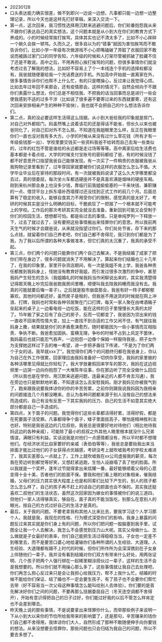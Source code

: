 - 20230128
- 口头表达能力确实很差，做不到即兴一边说一边想，凡事都只能一边想一边整理记录，所以今天也是这样先打好草稿，来深入交流一下。
- 第一点，这次回来，我习惯性选择用沉默来逃避问题后，你们轮番抱怨我从来不跟你们表达自己的真实想法，这个问题本就是从小到大在你们的教育方式下养成的。小的时候经常挨打挨骂，具体其实也记不清太多了，比如不小心摔碎一个碗久会挨一顿骂。久而久之，很多自以为的“错事”就因为害怕挨骂而不敢告诉你们，比如小学一年级有次做游戏不小心把嘴磕破了弄脏了衣服回家不敢说而被路过家门口的同学告知，六年级的时候和人打架尽管被抓破了脸藏不住了还是不敢说。高中之后，不用再担心挨打挨骂的问题，但很多事情你们就没考虑过去了解我的想法，比如好不容易上了个一本线连个手机的选择权都没有，我爸就随便塞给我一个充话费送的手机。外加高中开始就一直离家在外，很多事情告诉你们也帮不上什么忙，有的只是瞎操心，反过来让我觉得心烦。比如去年过年回不来那会，还有疫情那会。这样的情况下，自然会倾向于不跟你们表露什么想法，你们总是不相信我、不把我的话当回事而总是进行一些会使我感到不适的过多干涉（比如说了很多遍不要寄过来的东西就要寄，还有这次回来安排相亲产生的种种不愉快），我也就不会把自己的什么想法告诉你们。
- 第二点，真的没必要这样生活得这么拮据。从小到大爸给我的印象就是抠门，对自己对外都抠门，妈虽然嘴上说着该花的还是得话不能省，但长久以来也被爸同化了，对自己扣对外不怎么抠。不知道在我姐眼里怎么样，反正在我眼里你们一直也没对我有多大方。小学的时候从来没有过什么零花钱（所有才有一年级偷钱那一出）、学校里要交钱买一些资料我爸不给转而自己去淘一些类似的，过年的红包不管是谁给的永远都是走过场等等等。高中离家后给生活费也基本都是卡着点给，大学的时候支付宝账号的密码都给了爸，有的时候没钱了都不好意思开口指望我爸自己能够发现。有一次买了一件稍贵的衣服被我爸从我购物记录里看到了，过年穿回家就要被你们说这样的衣服怎么怎么不值。大学毕业毕业后在家待的那段时间，有一次就被我妈说读了这么久大学哪里都没去过，真的很委屈，每次坐火车都选硬座并不是真喜欢满是烟味的硬座车厢。刚到来杭州那会身上也没多少钱，靠临行前我姐偷偷塞的一千来块钱、兼职赚的一点、借贷平台上拆东墙补西墙撑过还没找到正式工作的前几个月。后面总算有了稳定的收入，能够自食其力不用受你们的限制，感觉真的是太好了。考研的时候其实是没什么明确的目标，干脆疯狂了一把报了一个根本就不可能考上的学校。工作后的那次考研其实完全就没去准备，重新回到可能又会受制于你们的校园生活，想想都可怕。都是些过去的事情，只是单纯罗列一下释放一下，过去了就过去了，没有要把这些事情搬出来怪罪你们的意思。所以我前两天生气的时候才会跟爸说，从来就没指望过你们。你们处处节省，存下来的那么点钱，就留着你们自己养老吧，你们自己都不舍得花，我只到你们都是为了我，为了我以后所谓的各种大事做准本，但它们真的太沉重了，我真的承受不起。
- 第三点，你们两个的问题只能靠你们两个自己去解决，不是我结婚了成家了把你们带在身边了，很多问题就消失了不用解决了。算起来你们结婚也三十几年了，在我的印象里，家里开杂货店期间，有一次是我姐不肯上学，我爸各种责任都推到我妈身上，怪她没有教育好我姐，而引发过很多次激烈的争吵，甚至我妈产生轻生的念头（我姐婚礼的时候我妈当作闲聊说出来的，其实我清楚得记得那天晚上吵完后我爸跑我房间里睡，顺便叫我去陪我妈睡而我没有去。我真的可能就要后悔一辈子）。之后就是股市崩盘那会，我爸有好一阵子都郁郁寡欢。其他时间都还好，虽然房子是租的，但我爸不用送货的时候就在网上冲浪、打牌，我妈也时常和各种邻居聚在门口打牌，每天一家人聚在由啤酒箱子垒起来的桌子上一边看电视一边吃饭，能在这样的日子里慢慢长大真的太好了。15年搬了家之后有了自己的房子，反而一切都变了，我爸因为贷出来的钱一直收不回来而性情大变，加上一直找不到合适的工作又闲不住，有气就往我妈身上撒，结果就是你们的矛盾愈演愈烈，随时都能因为一些小事情而互相指责、争执不断。我爸愈加固执、蛮横无理，争吵的时候不占到上风定不罢休，我妈最后也就只能忍气吞声，一边抱怨一边像个保姆一样服侍我爸，把子女作为支撑她这样过下去的唯一希望，进一步把矛盾往下传递，“不是为了你们两个子女的话，我早就xxx了”。我觉得你们两个的问题终归都在我爸身上，你认为自己在外工作很累，回家理应由我妈准备好一切供你享受，我妈的家里做的各种活哪里见得就比你轻松了。我大学放暑假回来学车的那次，我妈在这边视频里一边哭一边向你抱怨了一大堆陈年往事，你在那边听了完全没做什么回应（所以我也是在学你，用沉默来逃避问题，连最亲近的人都不肯去沟通），我在旁边也只是默默地听着，不知道该怎么去安慰我妈。刚才我妈见你被我气到了，跑来跟我说要我体谅你的你的辛苦劳累，之前你则跟我说我妈因为我相亲的问题接连几个月都没睡来。总认为各种问题都来源于别人没按自己的想法来而造成的，自己有没有反思一下其实我妈的压力、自己的生活不如意其实绝大部分都是自己一手造成的。
- 第四点，关于面子的问题。我觉得你们这些长辈都活得好累，活得好假，都是在死要面子活受罪。凡事都得争个面子，矮子里面拔高子，哪怕是精神胜利法也好。特别是我爸这边的几位叔伯，我爸总是很要好地对待他们（相比他待我妈这边的各种亲戚），可能除了最小的叔叔之外其他人眼里根本就没什么兄弟情谊，满眼只有利益，实话说我是对他们一点感情都没有，所以平时都不想理他们。在经济状况比自家要好的亲戚（表伯伯等等），我爸总是要抬我出来当排面才能比过他们的子女获得点优越感，考研没考上就吹嘘我考的学校太难进了，我其实差那么一点就上了，工作上就吹嘘我在xx公司虚报我的薪资，每次我在旁边听到都觉等好笑，又想赶紧逃跑，生怕人设崩塌了丢了他的脸面。所以我就是一个奖杯，逢年过节就得拿出来炫耀一番，最好能够顺着父母的心意变得十全十美，否者他们的脸面不保。要我和他们看上眼的对象相亲，催我结婚，父母们的压力其实很大程度上也是和同辈们比较下产生的，别人的孩子都怎么怎么样了，自己的孩子再不赶上的话自己的颜面也会不保的。其实我还挺喜欢二叔他们的生活状态，虽然这次回家因为嫁女的事情被你们的说三道四，但他们一家人活得够真实，够自在。面子真的不能当饭吃，别那么在意别人的眼光，按自己的方式过好自己的生活才是真的。
- 最后，关于我的问题。不要老拿我和其他人比来比去，要我学习这个人学习那个人，我就是我，我现在的性格、行为模式深受你们的影响，我身上暴露的问题反过来其实就是你们身上有的问题，所以你们把问题一股脑塞到我手里，试图全让我一个人去解决，我怎么不会感觉到压力山大呢。其实父母做什么、怎么做就是子女最好的表率，你们自己能把生活过得稳稳当当，子女也一定差不到哪里去，而不是要苦口婆心地给灌输你们各种所谓的人生经验、大道理。人生经验、大道理都有跟不上时代的时候，但你们所作所为会深深镌刻在子女身上伴随他们一辈子。我并没有看到结婚对你们双方有带来什么好处，用两张证明、几个孩子把两个人强行绑在一起稀里糊涂搭伙过一辈子，这样的生活不会是我想要的。所以你们就不用操心那么多了，这些事情就让我自己去处理吧，你们再怎么担心反过来只是会让我担心给我压力，帮不上我什么忙。结婚的时候不能给你们保证、结了婚也不一定会要生孩子，有了孩子也不会要你们帮忙去带（好不容易当一次父母这种事情怎么能叫给别人去体验）。你们要的是首先解决好你们之间的问题，不要再那么拮据委屈自己（冬天连空调都不舍得开），开始有意识得把自己的日子过好，你们能过好我的以后不管怎么样肯定也不会差到哪去。
- 昨天晚上说的那些事情，不是说要拿出来怪罪你什么，而举那些例子来说明一下从小到大以来你的节俭所给我带来的影响罢了，还是那句，辛苦赚来的钱你们自己都不舍得用，我体谅你们大人，自然形成了那种不敢随便伸手向你要钱的想法。从来没想要去怪罪你，那些问题也只会归结为我自己的问题，所以不要去多想了。